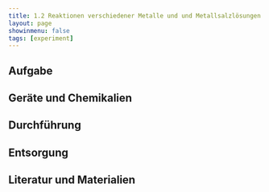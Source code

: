 ```yaml
---
title: 1.2 Reaktionen verschiedener Metalle und und Metallsalzlösungen
layout: page
showinmenu: false
tags: [experiment]
---
```


## Aufgabe

## Geräte und Chemikalien

## Durchführung

## Entsorgung

## Literatur und Materialien
